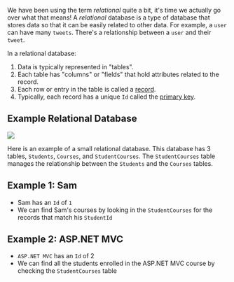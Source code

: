 We have been using the term _relational_ quite a bit, it's time we actually go over what that means! A _relational_ database is a type of database that stores data so that it can be easily related to other data. For example, a `user` can have many `tweets`. There's a relationship between a `user` and their `tweet`.

In a relational database:

1. Data is typically represented in "tables".
2. Each table has "columns" or "fields" that hold attributes related to the record.
3. Each row or entry in the table is called a [record](https://en.wikipedia.org/wiki/Record_\(computer_science\)).
4. Typically, each record has a unique `Id` called the [primary key](https://en.wikipedia.org/wiki/Primary_key).

## Example Relational Database

![](https://storage.googleapis.com/qvault-webapp-dynamic-assets/course_assets/Ogx4ICa-1015x593.jpg)

Here is an example of a small relational database. This database has 3 tables, `Students`, `Courses`, and `StudentCourses`. The `StudentCourses` table manages the relationship between the `Students` and the `Courses` tables.

## Example 1: Sam

- Sam has an `Id` of `1`
- We can find Sam's courses by looking in the `StudentCourses` for the records that match his `StudentId`

## Example 2: ASP.NET MVC

- `ASP.NET MVC` has an `Id` of 2
- We can find all the students enrolled in the ASP.NET MVC course by checking the `StudentCourses` table